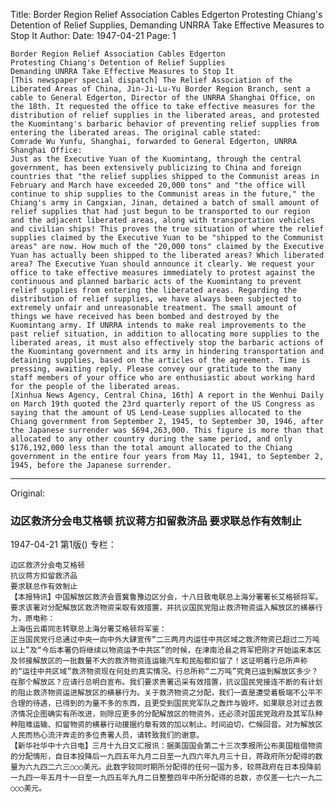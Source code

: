 Title: Border Region Relief Association Cables Edgerton Protesting Chiang's Detention of Relief Supplies, Demanding UNRRA Take Effective Measures to Stop It
Author:
Date: 1947-04-21
Page: 1

    Border Region Relief Association Cables Edgerton
    Protesting Chiang's Detention of Relief Supplies
    Demanding UNRRA Take Effective Measures to Stop It
    [This newspaper special dispatch] The Relief Association of the Liberated Areas of China, Jin-Ji-Lu-Yu Border Region Branch, sent a cable to General Edgerton, Director of the UNRRA Shanghai Office, on the 18th. It requested the office to take effective measures for the distribution of relief supplies in the liberated areas, and protested the Kuomintang's barbaric behavior of preventing relief supplies from entering the liberated areas. The original cable stated:
    Comrade Wu Yunfu, Shanghai, forwarded to General Edgerton, UNRRA Shanghai Office:
    Just as the Executive Yuan of the Kuomintang, through the central government, has been extensively publicizing to China and foreign countries that "the relief supplies shipped to the Communist areas in February and March have exceeded 20,000 tons" and "the office will continue to ship supplies to the Communist areas in the future," the Chiang's army in Cangxian, Jinan, detained a batch of small amount of relief supplies that had just begun to be transported to our region and the adjacent liberated areas, along with transportation vehicles and civilian ships! This proves the true situation of where the relief supplies claimed by the Executive Yuan to be "shipped to the Communist areas" are now. How much of the "20,000 tons" claimed by the Executive Yuan has actually been shipped to the liberated areas? Which liberated area? The Executive Yuan should announce it clearly. We request your office to take effective measures immediately to protest against the continuous and planned barbaric acts of the Kuomintang to prevent relief supplies from entering the liberated areas. Regarding the distribution of relief supplies, we have always been subjected to extremely unfair and unreasonable treatment. The small amount of things we have received has been bombed and destroyed by the Kuomintang army. If UNRRA intends to make real improvements to the past relief situation, in addition to allocating more supplies to the liberated areas, it must also effectively stop the barbaric actions of the Kuomintang government and its army in hindering transportation and detaining supplies, based on the articles of the agreement. Time is pressing, awaiting reply. Please convey our gratitude to the many staff members of your office who are enthusiastic about working hard for the people of the liberated areas.
    [Xinhua News Agency, Central China, 16th] A report in the Wenhui Daily on March 19th quoted the 23rd quarterly report of the US Congress as saying that the amount of US Lend-Lease supplies allocated to the Chiang government from September 2, 1945, to September 30, 1946, after the Japanese surrender was $694,263,000. This figure is more than that allocated to any other country during the same period, and only $176,192,000 less than the total amount allocated to the Chiang government in the entire four years from May 11, 1941, to September 2, 1945, before the Japanese surrender.



<hr /> 

Original: 


### 边区救济分会电艾格顿  抗议蒋方扣留救济品  要求联总作有效制止

1947-04-21
第1版()
专栏：

    边区救济分会电艾格顿
    抗议蒋方扣留救济品
    要求联总作有效制止
    【本报特讯】中国解放区救济会晋冀鲁豫边区分会，十八日致电联总上海分署署长艾格顿将军。要求该署对分配解放区救济物资采取有效措置，并抗议国民党阻止救济物资运入解放区的横暴行为，原电称：
    上海伍云甫同志转联总上海分署艾格顿将军鉴：
    正当国民党行总通过中央一向中外大肆宣传“二三两月内运往中共区域之救济物资已超过二万吨以上”及“今后本署仍将继续以物资运予中共区”的时候，在津南沧县之蒋军把刚才开始运来本区及邻接解放区的一批数量不大的救济物资连运输汽车和民船都扣留了！这证明着行总所声称的“运往中共区域”救济物资现在何处的真实情况。行总所称“二万吨”究竟已运到解放区多少？在那个解放区？应请行总明白宣布。我们要求贵署迅采有效措置，抗议国民党接连不断的有计划的阻止救济物资运进解放区的横暴行为。关于救济物资之分配，我们一直是遭受着极端不公平不合理的待遇，已得到的为量不多的东西，且更受到国民党军队之轰炸与毁坏。如果联总对过去救济情况企图确实有所改进，则除应更多的分配解放区的物资外，还必须对国民党政府及其军队种种阻难运输、扣留物资的横暴行动援据约章有效的加以制止。时间迫切，伫候回音。对为解放区人民而热心流汗奔走的多位贵署人员，请转致我们的谢意。
    【新华社华中十六日电】三月十九日文汇报讯：据美国国会第二十三次季报所公布美国租借物资的分配情形，自日本投降后一九四五年九月二日至一九四六年九月三十日，蒋政府所分配得的数量为六九四二六三○○○美元。此数字较同时期所分配得的任何一国为多，较蒋政府在日本投降前一九四一年五月十一日至一九四五年九月二日整整四年中所分配得的总数，亦仅差一七六一九二○○○美元。
